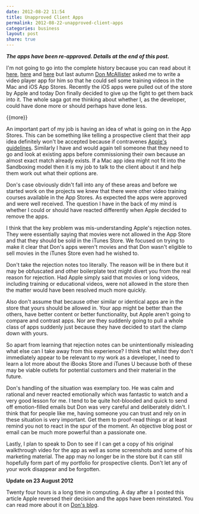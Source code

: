 ```yaml
---
date: 2012-08-22 11:54
title: Unapproved Client Apps
permalink: 2012-08-22-unapproved-client-apps
categories: business
layout: post
share: true
---
```


***The apps have been re-approved. Details at the end of this post.***

I'm not going to go into the complete history because you can read about it [here](http://themacscreencastguy.com/blog/2012/6/26/scotutor-apps-an-update.html), [here](http://themacscreencastguy.com/blog/2012/8/11/scotutor-ios-apps-the-current-situation.html) and [here](http://themacscreencastguy.com/blog/2012/8/21/this-parrots-dead.html) but last autumn [Don McAllister](http://www.screencastsonline.com) asked me to write a video player app for him so that he could sell some training videos in the Mac and iOS App Stores. Recently the iOS apps were pulled out of the store by Apple and today Don finally decided to give up the fight to get them back into it. The whole saga got me thinking about whether I, as the developer, could have done more or should perhaps have done less.

 {{more}}
 
An important part of my job is having an idea of what is going on in the App Stores. This can be something like telling a prospective client that their app idea definitely won't be accepted because if contravenes [Apple's guidelines](https://developer.apple.com/appstore/guidelines.html). Similarly I have and would again tell someone that they need to go and look at existing apps before commissioning their own because an almost exact match already exists. If a Mac app idea might not fit into the Sandboxing model then it is my job to talk to the client about it and help them work out what their options are.

Don's case obviously didn't fall into any of these areas and before we started work on the projects we knew that there were other video training courses available in the App Stores. As expected the apps were approved and were well received. The question I have in the back of my mind is whether I could or should have reacted differently when Apple decided to remove the apps.

I think that the key problem was mis-understanding Apple's rejection notes. They were essentially saying that movies were not allowed in the App Store and that they should be sold in the iTunes Store. We focused on trying to make it clear that Don's apps weren't movies and that Don wasn't eligible to sell movies in the iTunes Store even had he wished to.

Don't take the rejection notes too literally. The reason will be in there but it may be obfuscated and other boilerplate text might divert you from the real reason for rejection. Had Apple simply said that movies or long videos, including training or educational videos, were not allowed in the store then the matter would have been resolved much more quickly.

Also don't assume that because other similar or identical apps are in the store that yours should be allowed in. Your app might be better than the others, have better content or better functionality, but Apple aren't going to compare and contrast apps. Nor are they suddenly going to pull a whole class of apps suddenly just because they have decided to start the clamp down with yours.

So apart from learning that rejection notes can be unintentionally misleading what else can I take away from this experience? I think that whilst they don't immediately appear to be relevant to my work as a developer, I need to learn a lot more about the iBooks Store and iTunes U because both of these may be viable outlets for potential customers and their material in the future.

Don's handling of the situation was exemplary too. He was calm and rational and never reacted emotionally which was fantastic to watch and a very good lesson for me. I tend to be quite hot-blooded and quick to send off emotion-filled emails but Don was very careful and deliberately didn't. I think that for people like me, having someone you can trust and rely on in these situation is very important. Get them to proof-read things or at least remind you not to react in the spur of the moment. An objective blog post or email can be much more powerful than a passionate one.

Lastly, I plan to speak to Don to see if I can get a copy of his original walkthrough video for the app as well as some screenshots and some of his marketing material. The app may no longer be in the store but it can still hopefully form part of my portfolio for prospective clients. Don't let any of your work disappear and be forgotten.

**Update on 23 August 2012**

Twenty four hours is a long time in computing. A day after a I posted this article Apple reversed their decision and the apps have been reinstated. You can read more about it on [Don's blog](http://themacscreencastguy.com/blog/2012/8/23/the-parrot-is-not-dead.html).
